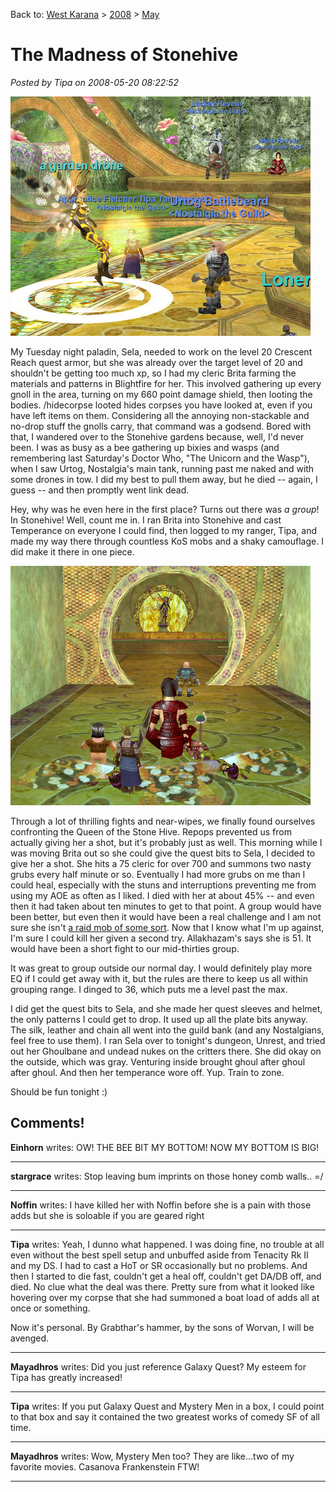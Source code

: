 Back to: [West Karana](/posts/westkarana.md) > [2008](/posts/2008/westkarana.md) > [May](./westkarana.md)
# The Madness of Stonehive

*Posted by Tipa on 2008-05-20 08:22:52*

![eqgame-2008-05-19-23-26-40-13.jpg](../../../uploads/2008/05/eqgame-2008-05-19-23-26-40-13.jpg)

My Tuesday night paladin, Sela, needed to work on the level 20 Crescent Reach quest armor, but she was already over the target level of 20 and shouldn't be getting too much xp, so I had my cleric Brita farming the materials and patterns in Blightfire for her. This involved gathering up every gnoll in the area, turning on my 660 point damage shield, then looting the bodies. /hidecorpse looted hides corpses you have looked at, even if you have left items on them. Considering all the annoying non-stackable and no-drop stuff the gnolls carry, that command was a godsend. Bored with that, I wandered over to the Stonehive gardens because, well, I'd never been. I was as busy as a bee gathering up bixies and wasps (and remembering last Saturday's Doctor Who, "The Unicorn and the Wasp"), when I saw Urtog, Nostalgia's main tank, running past me naked and with some drones in tow. I did my best to pull them away, but he died -- again, I guess -- and then promptly went link dead.

Hey, why was he even here in the first place? Turns out there was *a group*! In Stonehive! Well, count me in. I ran Brita into Stonehive and cast Temperance on everyone I could find, then logged to my ranger, Tipa, and made my way there through countless KoS mobs and a shaky camouflage. I did make it there in one piece.

![eqgame-2008-05-20-00-42-30-78.jpg](../../../uploads/2008/05/eqgame-2008-05-20-00-42-30-78.jpg)

Through a lot of thrilling fights and near-wipes, we finally found ourselves confronting the Queen of the Stone Hive. Repops prevented us from actually giving her a shot, but it's probably just as well. This morning while I was moving Brita out so she could give the quest bits to Sela, I decided to give her a shot. She hits a 75 cleric for over 700 and summons two nasty grubs every half minute or so. Eventually I had more grubs on me than I could heal, especially with the stuns and interruptions preventing me from using my AOE as often as I liked. I died with her at about 45% -- and even then it had taken about ten minutes to get to that point. A group would have been better, but even then it would have been a real challenge and I am not sure she isn't [a raid mob of some sort](http://eqbeastiary.allakhazam.com/search.shtml?id=22673). Now that I know what I'm up against, I'm sure I could kill her given a second try. Allakhazam's says she is 51. It would have been a short fight to our mid-thirties group.

It was great to group outside our normal day. I would definitely play more EQ if I could get away with it, but the rules are there to keep us all within grouping range. I dinged to 36, which puts me a level past the max.

I did get the quest bits to Sela, and she made her quest sleeves and helmet, the only patterns I could get to drop. It used up all the plate bits anyway. The silk, leather and chain all went into the guild bank (and any Nostalgians, feel free to use them). I ran Sela over to tonight's dungeon, Unrest, and tried out her Ghoulbane and undead nukes on the critters there. She did okay on the outside, which was gray. Venturing inside brought ghoul after ghoul after ghoul. And then her temperance wore off. Yup. Train to zone.

Should be fun tonight :)


## Comments!

**Einhorn** writes: OW! THE BEE BIT MY BOTTOM! NOW MY BOTTOM IS BIG!

---

**stargrace** writes: Stop leaving bum imprints on those honey comb walls.. =/

---

**Noffin** writes: I have killed her with Noffin before she is a pain with those adds but she is soloable if you are geared right

---

**Tipa** writes: Yeah, I dunno what happened. I was doing fine, no trouble at all even without the best spell setup and unbuffed aside from Tenacity Rk II and my DS. I had to cast a HoT or SR occasionally but no problems. And then I started to die fast, couldn't get a heal off, couldn't get DA/DB off, and died. No clue what the deal was there. Pretty sure from what it looked like hovering over my corpse that she had summoned a boat load of adds all at once or something.

Now it's personal. By Grabthar's hammer, by the sons of Worvan, I will be avenged.

---

**Mayadhros** writes: Did you just reference Galaxy Quest? My esteem for Tipa has greatly increased!

---

**Tipa** writes: If you put Galaxy Quest and Mystery Men in a box, I could point to that box and say it contained the two greatest works of comedy SF of all time.

---

**Mayadhros** writes: Wow, Mystery Men too? They are like...two of my favorite movies. Casanova Frankenstein FTW!

---

